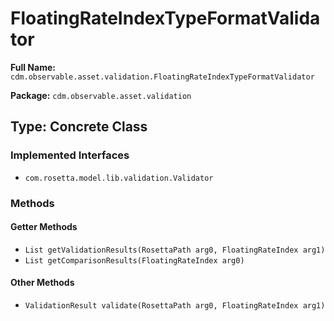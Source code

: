 # FloatingRateIndexTypeFormatValidator

**Full Name:** `cdm.observable.asset.validation.FloatingRateIndexTypeFormatValidator`

**Package:** `cdm.observable.asset.validation`

## Type: Concrete Class

### Implemented Interfaces

- `com.rosetta.model.lib.validation.Validator`

### Methods

#### Getter Methods

- `List getValidationResults(RosettaPath arg0, FloatingRateIndex arg1)`
- `List getComparisonResults(FloatingRateIndex arg0)`

#### Other Methods

- `ValidationResult validate(RosettaPath arg0, FloatingRateIndex arg1)`

